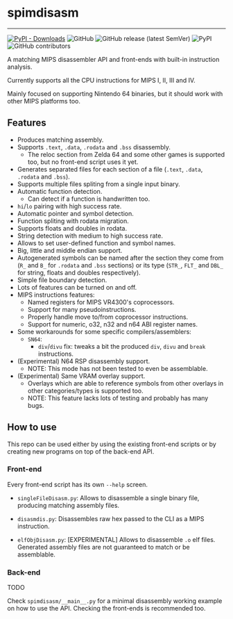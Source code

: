# spimdisasm

-----

[![PyPI - Downloads](https://img.shields.io/pypi/dm/spimdisasm)](https://pypi.org/project/spimdisasm/)
![GitHub](https://img.shields.io/github/license/Decompollaborate/spimdisasm)
![GitHub release (latest SemVer)](https://img.shields.io/github/v/release/Decompollaborate/spimdisasm)
![PyPI](https://img.shields.io/pypi/v/spimdisasm)
![GitHub contributors](https://img.shields.io/github/contributors/Decompollaborate/spimdisasm?logo=purple)

A matching MIPS disassembler API and front-ends with built-in instruction analysis.

Currently supports all the CPU instructions for MIPS I, II, III and IV.

Mainly focused on supporting Nintendo 64 binaries, but it should work with other MIPS platforms too.

## Features

- Produces matching assembly.
- Supports `.text`, `.data`, `.rodata` and `.bss` disassembly.
  - The reloc section from Zelda 64 and some other games is supported too, but no front-end script uses it yet.
- Generates separated files for each section of a file (`.text`, `.data`, `.rodata` and `.bss`).
- Supports multiple files spliting from a single input binary.
- Automatic function detection.
  - Can detect if a function is handwritten too.
- `hi`/`lo` pairing with high success rate.
- Automatic pointer and symbol detection.
- Function spliting with rodata migration.
- Supports floats and doubles in rodata.
- String detection with medium to high success rate.
- Allows to set user-defined function and symbol names.
- Big, little and middle endian support.
- Autogenerated symbols can be named after the section they come from (`R_` and `B_` for `.rodata` and `.bss` sections) or its type (`STR_`, `FLT_` and `DBL_` for string, floats and doubles respectively).
- Simple file boundary detection.
- Lots of features can be turned on and off.
- MIPS instructions features:
  - Named registers for MIPS VR4300's coprocessors.
  - Support for many pseudoinstructions.
  - Properly handle move to/from coprocessor instructions.
  - Support for numeric, o32, n32 and n64 ABI register names.
- Some workarounds for some specific compilers/assemblers:
  - `SN64`:
    - `div`/`divu` fix: tweaks a bit the produced `div`, `divu` and `break` instructions.
- (Experimental) N64 RSP disassembly support.
  - NOTE: This mode has not been tested to even be assemblable.
- (Experimental) Same VRAM overlay support.
  - Overlays which are able to reference symbols from other overlays in other categories/types is supported too.
  - NOTE: This feature lacks lots of testing and probably has many bugs.

## How to use

This repo can be used either by using the existing front-end scripts or by creating new programs on top of the back-end API.

### Front-end

Every front-end script has its own `--help` screen.

- `singleFileDisasm.py`: Allows to disassemble a single binary file, producing matching assembly files.

- `disasmdis.py`: Disassembles raw hex passed to the CLI as a MIPS instruction.

- `elfObjDisasm.py`: \[EXPERIMENTAL\] Allows to disassemble `.o` elf files. Generated assembly files are not guaranteed to match or be assemblable.

### Back-end

TODO

Check `spimdisasm/__main__.py` for a minimal disassembly working example on how to use the API. Checking the front-ends is recommended too.
